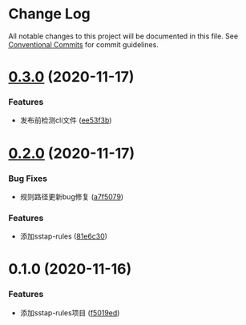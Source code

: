 # Change Log

All notable changes to this project will be documented in this file.
See [Conventional Commits](https://conventionalcommits.org) for commit guidelines.

# [0.3.0](https://github.com/heiseshandian/personal-docs/compare/sstap-rules@0.2.0...sstap-rules@0.3.0) (2020-11-17)


### Features

* 发布前检测cli文件 ([ee53f3b](https://github.com/heiseshandian/personal-docs/commit/ee53f3bcdcaaa6354b3629b1edb28de0498354a8))





# [0.2.0](https://github.com/heiseshandian/personal-docs/compare/sstap-rules@0.1.0...sstap-rules@0.2.0) (2020-11-17)


### Bug Fixes

* 规则路径更新bug修复 ([a7f5079](https://github.com/heiseshandian/personal-docs/commit/a7f5079562eb93f5b9fe883c31c33b7a552b366e))


### Features

* 添加sstap-rules ([81e6c30](https://github.com/heiseshandian/personal-docs/commit/81e6c30453e257ac5a91ff47d8a84b454837ec5b))





# 0.1.0 (2020-11-16)


### Features

* 添加sstap-rules项目 ([f5019ed](https://github.com/heiseshandian/personal-docs/commit/f5019ed61a850f6b1d03d5f5bd916ef227bd686d))
